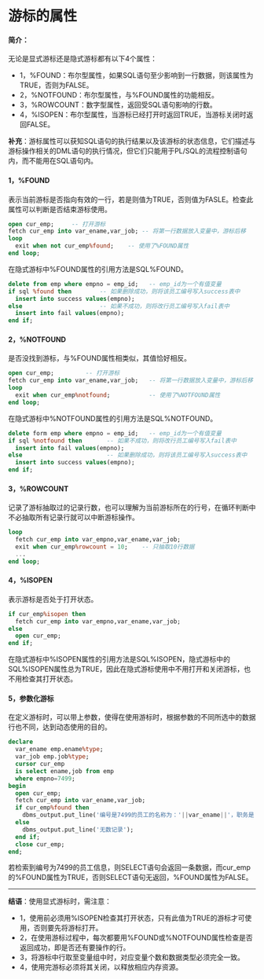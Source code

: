 # 游标的属性
#### 简介：
无论是显式游标还是隐式游标都有以下4个属性：
- 1，%FOUND：布尔型属性，如果SQL语句至少影响到一行数据，则该属性为TRUE，否则为FALSE。
- 2，%NOTFOUND：布尔型属性，与%FOUND属性的功能相反。
- 3，%ROWCOUNT：数字型属性，返回受SQL语句影响的行数。
- 4，%ISOPEN：布尔型属性，当游标已经打开时返回TRUE，当游标关闭时返回FALSE。

**补充**：游标属性可以获知SQL语句的执行结果以及该游标的状态信息，它们描述与游标操作相关的DML语句的执行情况，但它们只能用于PL/SQL的流程控制语句内，而不能用在SQL语句内。

#### 1，%FOUND
表示当前游标是否指向有效的一行，若是则值为TRUE，否则值为FASLE。检查此属性可以判断是否结束游标使用。
``` sql
open cur_emp;     -- 打开游标
fetch cur_emp into var_ename,var_job; -- 将第一行数据放入变量中，游标后移
loop
  exit when not cur_emp%found;    -- 使用了%FOUND属性
end loop;
```
在隐式游标中%FOUND属性的引用方法是SQL%FOUND。
``` sql
delete from emp where empno = emp_id;   -- emp_id为一个有值变量
if sql %found then        -- 如果删除成功，则将该员工编号写入success表中
  insert into success values(empno);
else                      -- 如果不成功，则将改行员工编号写入fail表中
  insert into fail values(empno);
end if;
```

#### 2，%NOTFOUND
是否没找到游标，与%FOUND属性相类似，其值恰好相反。
``` sql
open cur_emp;         -- 打开游标
fetch cur_emp into var_ename,var_job;   -- 将第一行数据放入变量中，游标后移
loop
  exit when cur_emp%notfound;           -- 使用了%NOTFOUND属性
end loop;
```
在隐式游标中%NOTFOUND属性的引用方法是SQL%NOTFOUND。
``` sql
delete form emp where empno = emp_id;   -- emp_id为一个有值变量
if sql %notfound then       -- 如果不成功，则将改行员工编号写入fail表中
  insert into fail values(empno);
else                        -- 如果删除成功，则将该员工编号写入success表中
  insert into success values(empno);
end if;
```

#### 3，%ROWCOUNT
记录了游标抽取过的记录行数，也可以理解为当前游标所在的行号，在循环判断中不必抽取所有记录行就可以中断游标操作。
``` sql
loop
  fetch cur_emp into var_empno,var_ename,var_job;
  exit when cur_emp%rowcount = 10;    -- 只抽取10行数据
  ...
end loop;
```

#### 4，%ISOPEN
表示游标是否处于打开状态。
``` sql
if cur_emp%isopen then
  fetch cur_emp into var_empno,var_ename,var_job;
else
  open cur_emp;
end if;
```
在隐式游标中%ISOPEN属性的引用方法是SQL%ISOPEN，隐式游标中的SQL%ISOPEN属性总为TRUE，因此在隐式游标使用中不用打开和关闭游标，也不用检查其打开状态。


#### 5，参数化游标
在定义游标时，可以带上参数，使得在使用游标时，根据参数的不同所选中的数据行也不同，达到动态使用的目的。
``` sql
declare
  var_ename emp.ename%type;
  var_job emp.job%type;
  cursor cur_emp
  is select ename,job from emp
  where empno=7499;
begin
  open cur_emp;
  fetch cur_emp into var_ename,var_job;
  if cur_emp%found then
    dbms_output.put_line('编号是7499的员工的名称为：'||var_ename||'，职务是：'||var_job);
  else
    dbms_output.put_line('无数记录');
  end if;
  close cur_emp;
end;
```
若检索到编号为7499的员工信息，则SELECT语句会返回一条数据，而cur_emp的%FOUND属性为TRUE，否则SELECT语句无返回，%FOUND属性为FALSE。

---
**结语**：使用显式游标时，需注意：
- 1，使用前必须用%ISOPEN检查其打开状态，只有此值为TRUE的游标才可使用，否则要先将游标打开。
- 2，在使用游标过程中，每次都要用%FOUND或%NOTFOUND属性检查是否返回成功，即是否还有要操作的行。
- 3，将游标中行取至变量组中时，对应变量个数和数据类型必须完全一致。
- 4，使用完游标必须将其关闭，以释放相应内存资源。
